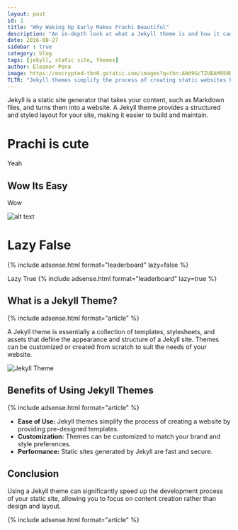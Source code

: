 ```yaml
---
layout: post
id: 1
title: "Why Waking Up Early Makes Prachi Beautiful"
description: "An in-depth look at what a Jekyll theme is and how it can be used to build static websites."
date: 2016-08-27
sidebar : true
category: blog
tags: [jekyll, static site, themes]
author: Eleanor Pena
image: https://encrypted-tbn0.gstatic.com/images?q=tbn:ANd9GcTZUEAM950Don9xbuafcmCoP8DdW61tCE93rA&s
TLTR: "Jekyll themes simplify the process of creating static websites by providing pre-designed templates."
---
```


Jekyll is a static site generator that takes your content, such as Markdown files, and turns them into a website. A Jekyll theme provides a structured and styled layout for your site, making it easier to build and maintain.


# Prachi is cute 
Yeah
## Wow Its Easy
 Wow

![alt text](Isolated.png "Title")

# Lazy False

{% include adsense.html format="leaderboard" lazy=false %}

Lazy True 
{% include adsense.html format="leaderboard" lazy=true %}


## What is a Jekyll Theme?

{% include adsense.html format="article" %}

A Jekyll theme is essentially a collection of templates, stylesheets, and assets that define the appearance and structure of a Jekyll site. Themes can be customized or created from scratch to suit the needs of your website.

![Jekyll Theme](https://via.placeholder.com/800x450)

## Benefits of Using Jekyll Themes

{% include adsense.html format="article" %}

- **Ease of Use:** Jekyll themes simplify the process of creating a website by providing pre-designed templates.
- **Customization:** Themes can be customized to match your brand and style preferences.
- **Performance:** Static sites generated by Jekyll are fast and secure.

## Conclusion

Using a Jekyll theme can significantly speed up the development process of your static site, allowing you to focus on content creation rather than design and layout.

{% include adsense.html format="article" %}
